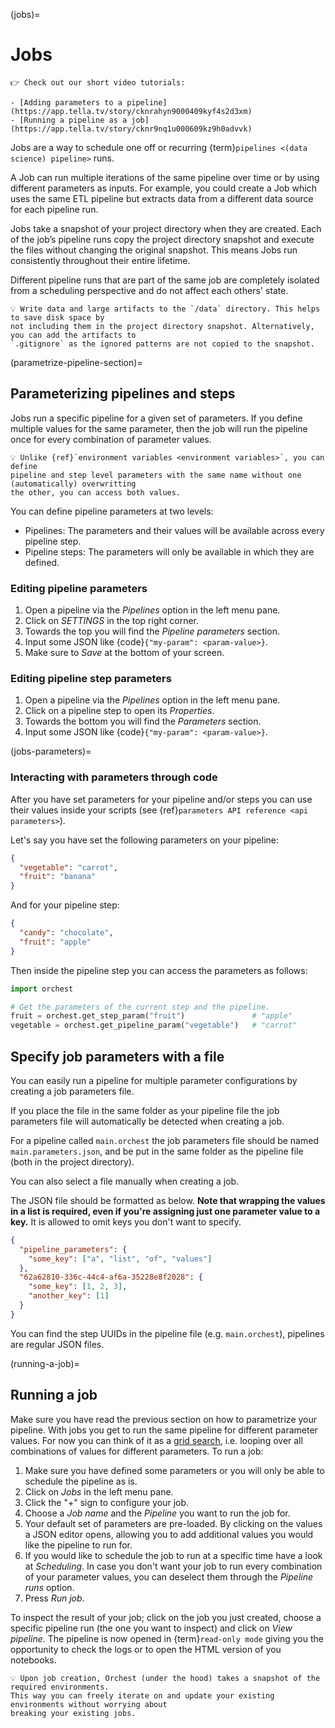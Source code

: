 (jobs)=

# Jobs

```{tip}
👉 Check out our short video tutorials:

- [Adding parameters to a pipeline](https://app.tella.tv/story/cknrahyn9000409kyf4s2d3xm)
- [Running a pipeline as a job](https://app.tella.tv/story/cknr9nq1u000609kz9h0advvk)
```

Jobs are a way to schedule one off or recurring {term}`pipelines <(data science) pipeline>` runs.

A Job can run multiple iterations of the same pipeline over time or by using different parameters as
inputs. For example, you could create a Job which uses the same ETL pipeline but extracts data from
a different data source for each pipeline run.

Jobs take a snapshot of your project directory when they are created. Each of the job’s pipeline
runs copy the project directory snapshot and execute the files without changing the original
snapshot. This means Jobs run consistently throughout their entire lifetime.

Different pipeline runs that are part of the same job are completely isolated from a scheduling
perspective and do not affect each others' state.

```{note}
💡 Write data and large artifacts to the `/data` directory. This helps to save disk space by
not including them in the project directory snapshot. Alternatively, you can add the artifacts to
`.gitignore` as the ignored patterns are not copied to the snapshot.
```

(parametrize-pipeline-section)=

## Parameterizing pipelines and steps

Jobs run a specific pipeline for a given set of parameters. If you define multiple values for the
same parameter, then the job will run the pipeline once for every combination of parameter values.

```{note}
💡 Unlike {ref}`environment variables <environment variables>`, you can define
pipeline and step level parameters with the same name without one (automatically) overwritting
the other, you can access both values.
```

You can define pipeline parameters at two levels:

- Pipelines: The parameters and their values will be available across every pipeline step.
- Pipeline steps: The parameters will only be available in which they are defined.

### Editing pipeline parameters

1. Open a pipeline via the _Pipelines_ option in the left menu pane.
2. Click on _SETTINGS_ in the top right corner.
3. Towards the top you will find the _Pipeline parameters_ section.
4. Input some JSON like {code}`{"my-param": <param-value>}`.
5. Make sure to _Save_ at the bottom of your screen.

### Editing pipeline step parameters

1. Open a pipeline via the _Pipelines_ option in the left menu pane.
2. Click on a pipeline step to open its _Properties_.
3. Towards the bottom you will find the _Parameters_ section.
4. Input some JSON like {code}`{"my-param": <param-value>}`.

(jobs-parameters)=

### Interacting with parameters through code

After you have set parameters for your pipeline and/or steps you can use their values inside your
scripts (see {ref}`parameters API reference <api parameters>`).

Let's say you have set the following parameters on your pipeline:

```json
{
  "vegetable": "carrot",
  "fruit": "banana"
}
```

And for your pipeline step:

```json
{
  "candy": "chocolate",
  "fruit": "apple"
}
```

Then inside the pipeline step you can access the parameters as follows:

```python
import orchest

# Get the parameters of the current step and the pipeline.
fruit = orchest.get_step_param("fruit")               # "apple"
vegetable = orchest.get_pipeline_param("vegetable")   # "carrot"
```

## Specify job parameters with a file

You can easily run a pipeline for multiple parameter configurations by creating
a job parameters file.

If you place the file in the same folder as your pipeline file the job parameters file will automatically be detected when creating a job.

For a pipeline called `main.orchest` the job parameters file should be named `main.parameters.json`, and be put in the same folder as the pipeline file (both in the project directory).

You can also select a file manually when creating a job.

The JSON file should be formatted as below. **Note that wrapping the values in a list is required, even if you're assigning just one parameter value to a key.** It is allowed to omit keys you don't want to specify.

```json
{
  "pipeline_parameters": {
    "some_key": ["a", "list", "of", "values"]
  },
  "62a62810-336c-44c4-af6a-35228e8f2028": {
    "some_key": [1, 2, 3],
    "another_key": [1]
  }
}
```

You can find the step UUIDs in the pipeline file (e.g. `main.orchest`), pipelines are regular JSON files.

(running-a-job)=

## Running a job

Make sure you have read the previous section on how to parametrize your pipeline. With jobs you get
to run the same pipeline for different parameter values. For now you can think of it as a [grid
search](https://scikit-learn.org/stable/modules/grid_search.html), i.e. looping over all
combinations of values for different parameters. To run a job:

1. Make sure you have defined some parameters or you will only be able to schedule the pipeline as
   is.
2. Click on _Jobs_ in the left menu pane.
3. Click the "+" sign to configure your job.
4. Choose a _Job name_ and the _Pipeline_ you want to run the job for.
5. Your default set of parameters are pre-loaded. By clicking on the values a JSON editor opens,
   allowing you to add additional values you would like the pipeline to run for.
6. If you would like to schedule the job to run at a specific time have a look at _Scheduling_. In
   case you don't want your job to run every combination of your parameter values, you can
   deselect them through the _Pipeline runs_ option.
7. Press _Run job_.

To inspect the result of your job; click on the job you just created, choose a specific pipeline run
(the one you want to inspect) and click on _View pipeline_. The pipeline is now opened in
{term}`read-only mode` giving you the opportunity to check the logs or to open the
HTML version of you notebooks.

```{note}
💡 Upon job creation, Orchest (under the hood) takes a snapshot of the required environments.
This way you can freely iterate on and update your existing environments without worrying about
breaking your existing jobs.
```
